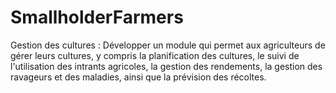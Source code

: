 # SmallholderFarmers
 Gestion des cultures : Développer un module qui permet aux agriculteurs de gérer leurs cultures, y compris la planification des cultures, le suivi de l'utilisation des intrants agricoles, la gestion des rendements, la gestion des ravageurs et des maladies, ainsi que la prévision des récoltes.
